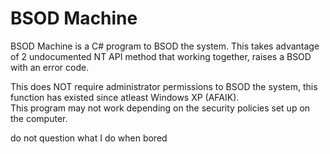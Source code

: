 # BSOD Machine
BSOD Machine is a C# program to BSOD the system. This takes advantage of 2 undocumented NT API method that working together, raises a BSOD with an error code.

This does NOT require administrator permissions to BSOD the system, this function has existed since atleast Windows XP (AFAIK).  
This program may not work depending on the security policies set up on the computer.

do not question what I do when bored
